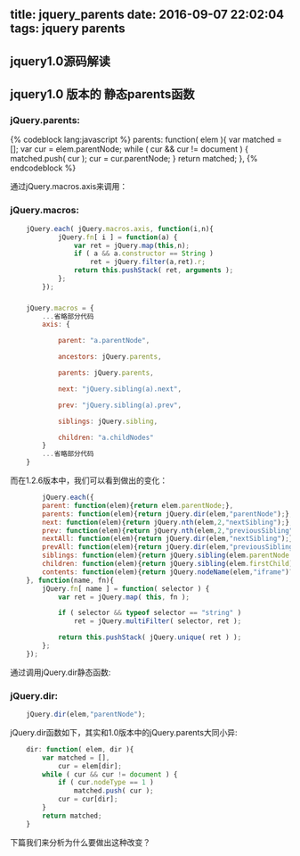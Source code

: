 title: jquery_parents
date: 2016-09-07 22:02:04
tags: jquery parents
---

##   jquery1.0源码解读

## jquery1.0 版本的 静态parents函数

### jQuery.parents:
{% codeblock lang:javascript %}
	parents: function( elem ){
		var matched = [];
		var cur = elem.parentNode;
		while ( cur && cur != document ) {
			matched.push( cur );
			cur = cur.parentNode;
		}
		return matched;
	},
{% endcodeblock %}

通过jQuery.macros.axis来调用：

### jQuery.macros:
```javascript
	jQuery.each( jQuery.macros.axis, function(i,n){
			jQuery.fn[ i ] = function(a) {
				var ret = jQuery.map(this,n);
				if ( a && a.constructor == String )
					ret = jQuery.filter(a,ret).r;
				return this.pushStack( ret, arguments );
			};
		});
```

### 

```javascript
	jQuery.macros = {
		...省略部分代码
		axis: {

			parent: "a.parentNode",

			ancestors: jQuery.parents,

			parents: jQuery.parents,

			next: "jQuery.sibling(a).next",

			prev: "jQuery.sibling(a).prev",

			siblings: jQuery.sibling,

			children: "a.childNodes"
		}
		...省略部分代码
	}
```

而在1.2.6版本中，我们可以看到做出的变化：

```javascript
		jQuery.each({
		parent: function(elem){return elem.parentNode;},
		parents: function(elem){return jQuery.dir(elem,"parentNode");},
		next: function(elem){return jQuery.nth(elem,2,"nextSibling");},
		prev: function(elem){return jQuery.nth(elem,2,"previousSibling");},
		nextAll: function(elem){return jQuery.dir(elem,"nextSibling");},
		prevAll: function(elem){return jQuery.dir(elem,"previousSibling");},
		siblings: function(elem){return jQuery.sibling(elem.parentNode.firstChild,elem);},
		children: function(elem){return jQuery.sibling(elem.firstChild);},
		contents: function(elem){return jQuery.nodeName(elem,"iframe")?elem.contentDocument||elem.contentWindow.document:jQuery.makeArray(elem.childNodes);}
	}, function(name, fn){
		jQuery.fn[ name ] = function( selector ) {
			var ret = jQuery.map( this, fn );

			if ( selector && typeof selector == "string" )
				ret = jQuery.multiFilter( selector, ret );

			return this.pushStack( jQuery.unique( ret ) );
		};
	});
```

通过调用jQuery.dir静态函数:

### jQuery.dir:
```javascript
	jQuery.dir(elem,"parentNode");
```
jQuery.dir函数如下，其实和1.0版本中的jQuery.parents大同小异:
```javascript
	dir: function( elem, dir ){
		var matched = [],
			cur = elem[dir];
		while ( cur && cur != document ) {
			if ( cur.nodeType == 1 )
				matched.push( cur );
			cur = cur[dir];
		}
		return matched;
	}
```


下篇我们来分析为什么要做出这种改变？